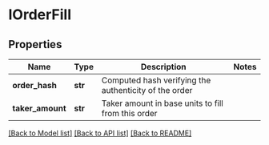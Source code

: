 # IOrderFill

## Properties
Name | Type | Description | Notes
------------ | ------------- | ------------- | -------------
**order_hash** | **str** | Computed hash verifying the authenticity of the order | 
**taker_amount** | **str** | Taker amount in base units to fill from this order | 

[[Back to Model list]](../README.md#documentation-for-models) [[Back to API list]](../README.md#documentation-for-api-endpoints) [[Back to README]](../README.md)


